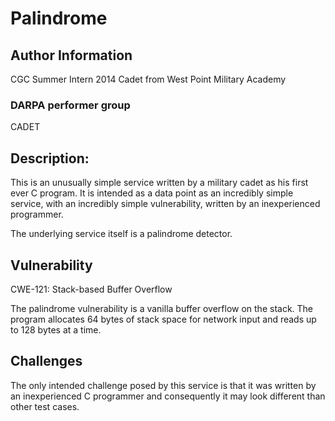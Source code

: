 # Palindrome

## Author Information

CGC Summer Intern 2014
Cadet from West Point Military Academy

### DARPA performer group
CADET

## Description:

This is an unusually simple service written by a military cadet as his first ever C program. It is intended as a data point as an incredibly simple service, with an incredibly simple vulnerability, written by an inexperienced programmer.

The underlying service itself is a palindrome detector.

## Vulnerability

CWE-121: Stack-based Buffer Overflow

The palindrome vulnerability is a vanilla buffer overflow on the stack. The program allocates 64 bytes of stack space for network input and reads up to 128 bytes at a time.

## Challenges

The only intended challenge posed by this service is that it was written by an inexperienced C programmer and consequently it may look different than other test cases.
